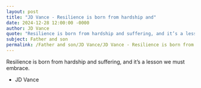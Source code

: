 ```yaml
---
layout: post
title: "JD Vance - Resilience is born from hardship and"
date: 2024-12-28 12:00:00 -0000
author: JD Vance
quote: "Resilience is born from hardship and suffering, and it’s a lesson we must embrace."
subject: Father and son
permalink: /Father and son/JD Vance/JD Vance - Resilience is born from hardship and
---
```


Resilience is born from hardship and suffering, and it’s a lesson we must embrace.

- JD Vance
